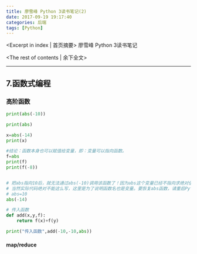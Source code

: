 ```yaml
---
title: 廖雪峰 Python 3读书笔记(2)
date: 2017-09-19 19:17:40
categories: 后端
tags: [Python]
---
```

<Excerpt in index | 首页摘要> 
廖雪峰 Python 3读书笔记
<!-- more -->
<The rest of contents | 余下全文>

----
## 7.函数式编程
### 高阶函数
```py
print(abs(-10))

print(abs)

x=abs(-14)
print(x)

#结论：函数本身也可以赋值给变量，即：变量可以指向函数。
f=abs
print(f)
print(f(-8))


# 把abs指向10后，就无法通过abs(-10)调用该函数了！因为abs这个变量已经不指向求绝对值函数而是指向一个整数10！
# 当然实际代码绝对不能这么写，这里是为了说明函数名也是变量。要恢复abs函数，请重启Python交互环境。
# abs=10
abs(-14)

# 传入函数
def add(x,y,f):
    return f(x)+f(y)

print("传入函数",add(-10,-10,abs))
```

#### map/reduce